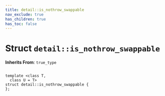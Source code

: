 ```yaml
---
title: detail::is_nothrow_swappable
nav_exclude: true
has_children: true
has_toc: false
---
```


# Struct `detail::is_nothrow_swappable`

**Inherits From**:
`true_type`

<code class="doxybook">
<span>template &lt;class T,</span>
<span>&nbsp;&nbsp;class U = T&gt;</span>
<span>struct detail::is&#95;nothrow&#95;swappable {</span>
<span>};</span>
</code>

